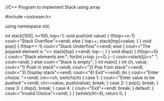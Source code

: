 //C++ Program to implement Stack using array

#include <iostream.h>

using namespace std;

int stack[100], n=100, top=-1;
void push(int value) {
   if(top>=n-1)
   cout<<"Stack Overflow"<<endl;
   else {
      top++;
      stack[top]=value;
   }
}
void pop() {
   if(top<=-1)
   cout<<"Stack Underflow"<<endl;
   else {
      cout<<"The popped element is "<< stack[top] <<endl;
      top--;
   }
}
void disp() {
   if(top>=0) {
      cout<<"Stack elements are:";
      for(int j=top; j>=0; j--)
      cout<<stack[j]<<" ";
      cout<<endl;
   } else
   cout<<"Stack is empty";
}
int main() {
   int ch, value;
   cout<<"1) Push in stack"<<endl;
   cout<<"2) Pop from stack"<<endl;
   cout<<"3) Display stack"<<endl;
   cout<<"4) Exit"<<endl;
   do {
      cout<<"Enter choice: "<<endl;
      cin>>ch;
      switch(ch) {
         case 1: {
            cout<<"Enter value to be pushed:"<<endl;
            cin>>value;
            push(value);
            break;
         }
         case 2: {
            pop();
            break;
         }
         case 3: {
            disp();
            break;
         }
         case 4: {
            cout<<"Exit"<<endl;
            break;
         }
         default: {
            cout<<"Invalid Choice"<<endl;
         }
      }
   }while(ch!=4);
   return 0;
}
